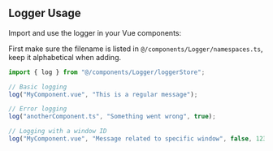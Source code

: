 ## Logger Usage

Import and use the logger in your Vue components:

First make sure the filename is listed in `@/components/Logger/namespaces.ts`, keep it alphabetical when adding.

```typescript
import { log } from "@/components/Logger/loggerStore";

// Basic logging
log("MyComponent.vue", "This is a regular message");

// Error logging
log("anotherComponent.ts", "Something went wrong", true);

// Logging with a window ID
log("MyComponent.vue", "Message related to specific window", false, 123); // windowId can be string or number
```
